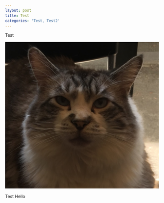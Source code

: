 ```yaml
---
layout: post
title: Test
categories: 'Test, Test2'
---
```

Test

![Cat](/img/uploads/IMG_0933.JPG)

Test Hello
